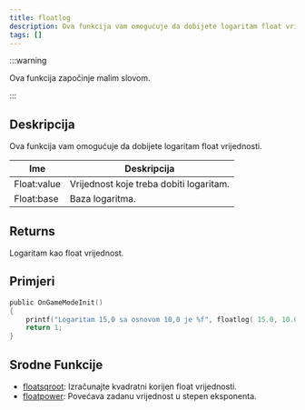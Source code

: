 ```yaml
---
title: floatlog
description: Ova funkcija vam omogućuje da dobijete logaritam float vrijednosti.
tags: []
---
```


:::warning

Ova funkcija započinje malim slovom.

:::

## Deskripcija

Ova funkcija vam omogućuje da dobijete logaritam float vrijednosti.

| Ime         | Deskripcija                             |
| ----------- | --------------------------------------- |
| Float:value | Vrijednost koje treba dobiti logaritam. |
| Float:base  | Baza logaritma.                         |

## Returns

Logaritam kao float vrijednost.

## Primjeri

```c
public OnGameModeInit()
{
    printf("Logaritam 15,0 sa osnovom 10,0 je %f", floatlog( 15.0, 10.0 ));
    return 1;
}
```

## Srodne Funkcije

- [floatsqroot](floatsqroot): Izračunajte kvadratni korijen float vrijednosti.
- [floatpower](floatpower): Povećava zadanu vrijednost u stepen eksponenta.
